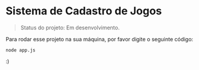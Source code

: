 <h1> Sistema de Cadastro de Jogos </h1>

> Status do projeto: Em desenvolvimento.

Para rodar esse projeto na sua máquina, por favor digite o seguinte código:
```
node app.js
```
:)

